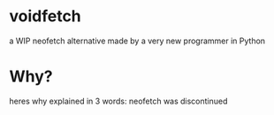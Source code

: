 # voidfetch
a WIP neofetch alternative made by a very new programmer in Python

# Why?
heres why explained in 3 words: neofetch was discontinued
